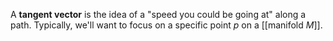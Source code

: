 A **tangent vector** is the idea of a "speed you could be going at" along a path. Typically, we'll want to focus on a specific point $p$ on a [[manifold $M$]]. 
